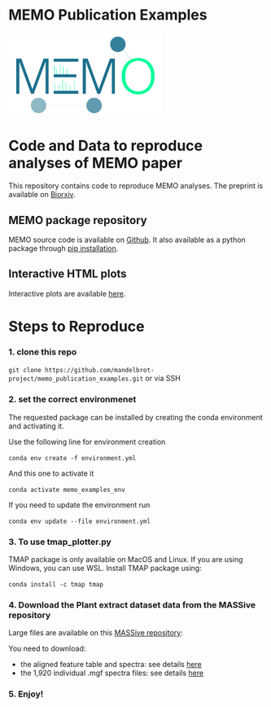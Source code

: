 # MEMO Publication Examples

<img src="https://github.com/mandelbrot-project/memo_publication_examples/blob/main/docs/memo_logo.jpg" width="300">

# Code and Data to reproduce analyses of MEMO paper
This repository contains code to reproduce MEMO analyses. The preprint is available on [Biorxiv](https://www.biorxiv.org/content/10.1101/2021.12.24.474089v1).

## MEMO package repository
MEMO source code is available on [Github](https://github.com/mandelbrot-project/memo). It also available as a python package through [pip installation](https://pypi.org/project/memo-ms/).

## Interactive HTML plots
Interactive plots are available [here](https://mandelbrot-project.github.io/memo_publication_examples/).

# Steps to Reproduce

### 1.  clone this repo

`git clone https://github.com/mandelbrot-project/memo_publication_examples.git`
or via SSH

### 2.  set the correct environmenet

The requested package can be installed by creating the conda environment and activating it.

Use the following line for environment creation 

`conda env create -f environment.yml`

And this one to activate it 

`conda activate memo_examples_env`

If you need to update the environment run 

`conda env update --file environment.yml`

### 3. To use tmap_plotter.py

TMAP package is only available on MacOS and Linux. If you are using Windows, you can use WSL.
Install TMAP package using:

`conda install -c tmap tmap`

### 4. Download the Plant extract dataset data from the MASSive repository

Large files are available on this [MASSive repository](https://massive.ucsd.edu/ProteoSAFe/dataset_files.jsp?task=b753bf1e39cb4875bdf3b786e747bc15#%7B%22table_sort_history%22%3A%22main.collection_dsc%22%2C%22main.collection_input%22%3A%22other%7C%7CEXACT%22%7D):

You need to download:
- the aligned feature table and spectra: see details [here](https://github.com/mandelbrot-project/memo_publication_examples/tree/main/01_input_data/03_plant_extract_dataset/aligned_feat_table_and_spectra)
- the 1,920 individual .mgf spectra files: see details [here](https://github.com/mandelbrot-project/memo_publication_examples/tree/main/01_input_data/03_plant_extract_dataset/individual_mgf_files)

### 5. Enjoy!
